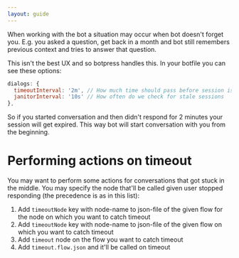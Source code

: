 ```yaml
---
layout: guide
---
```


When working with the bot a situation may occur when bot doesn't forget you.
E.g. you asked a question, get back in a month and bot still remembers previous context and tries to answer that question.

This isn't the best UX and so botpress handles this. In your botfile you can see these options:

```js
dialogs: {
  timeoutInterval: '2m', // How much time should pass before session is considered stale
  janitorInterval: '10s' // How often do we check for stale sessions
},
```

So if you started conversation and then didn't respond for 2 minutes your session will get expired.
This way bot will start conversation with you from the beginning.

# Performing actions on timeout

You may want to perform some actions for conversations that got stuck in the middle.
You may specify the node that'll be called given user stopped responding (the precedence is as in this list):

1. Add `timeoutNode` key with node-name to json-file of the given flow for the node on which you want to catch timeout
2. Add `timeoutNode` key with node-name to json-file of the given flow on which you want to catch timeout
3. Add `timeout` node on the flow you want to catch timeout
4. Add `timeout.flow.json` and it'll be called on timeout
